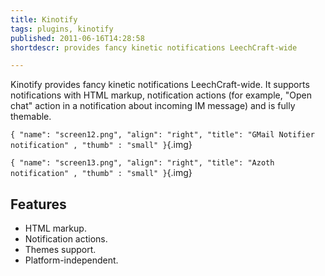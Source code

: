 ```yaml
---
title: Kinotify
tags: plugins, kinotify
published: 2011-06-16T14:28:58
shortdescr: provides fancy kinetic notifications LeechCraft-wide

---
```


Kinotify provides fancy kinetic notifications LeechCraft-wide. It
supports notifications with HTML markup, notification actions (for
example, "Open chat" action in a notification about incoming IM message)
and is fully themable.

`{ "name": "screen12.png", "align": "right", "title": "GMail Notifier notification" , "thumb" : "small" }`{.img}

`{ "name": "screen13.png", "align": "right", "title": "Azoth notification" , "thumb" : "small" }`{.img}

Features
--------

- HTML markup.
- Notification actions.
- Themes support.
- Platform-independent.
